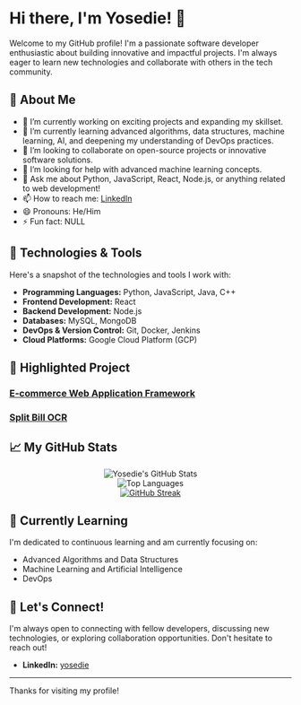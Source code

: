# Hi there, I'm Yosedie! 👋

Welcome to my GitHub profile! I'm a passionate software developer enthusiastic about building innovative and impactful projects. I'm always eager to learn new technologies and collaborate with others in the tech community.

## 🚀 About Me

- 🔭 I’m currently working on exciting projects and expanding my skillset.
- 🌱 I’m currently learning advanced algorithms, data structures, machine learning, AI, and deepening my understanding of DevOps practices.
- 👯 I’m looking to collaborate on open-source projects or innovative software solutions.
- 🤔 I’m looking for help with advanced machine learning concepts.
- 💬 Ask me about Python, JavaScript, React, Node.js, or anything related to web development!
- 📫 How to reach me: [LinkedIn](https://www.linkedin.com/in/yosedie)
- 😄 Pronouns: He/Him
- ⚡ Fun fact: NULL

## 🔧 Technologies & Tools

Here's a snapshot of the technologies and tools I work with:

- **Programming Languages:** Python, JavaScript, Java, C++
- **Frontend Development:** React
- **Backend Development:** Node.js
- **Databases:** MySQL, MongoDB
- **DevOps & Version Control:** Git, Docker, Jenkins
- **Cloud Platforms:** Google Cloud Platform (GCP)

## 🌟 Highlighted Project

### [E-commerce Web Application Framework](https://github.com/yosedie/framework-project)

### [Split Bill OCR](https://github.com/yosedie/split-bill-ocr)


## 📈 My GitHub Stats

<p align="center">
  <img src="https://github-readme-stats.vercel.app/api?username=yosedie&show_icons=true&theme=radical&include_all_commits=true&count_private=true" alt="Yosedie's GitHub Stats" />
  <br/> <img src="https://github-readme-stats.vercel.app/api/top-langs/?username=yosedie&layout=compact&langs_count=10&theme=radical&card_width=320" alt="Top Languages" />
  <br/> <a href="https://git.io/streak-stats">
    <img src="https://streak-stats.demolab.com?user=yosedie&theme=radical&hide_border=false" alt="GitHub Streak" />
  </a>
</p>

## 🌱 Currently Learning

I'm dedicated to continuous learning and am currently focusing on:

- Advanced Algorithms and Data Structures
- Machine Learning and Artificial Intelligence
- DevOps

## 💬 Let's Connect!

I'm always open to connecting with fellow developers, discussing new technologies, or exploring collaboration opportunities. Don't hesitate to reach out!

- **LinkedIn:** [yosedie](https://www.linkedin.com/in/yosedie)

---

Thanks for visiting my profile!
